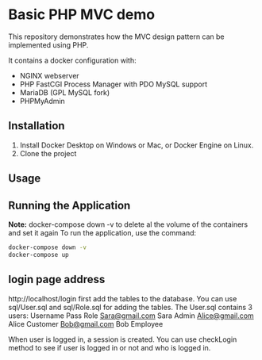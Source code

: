 # Basic PHP MVC demo
This repository demonstrates how the MVC design pattern can be implemented using PHP.

It contains a docker configuration with:
* NGINX webserver
* PHP FastCGI Process Manager with PDO MySQL support
* MariaDB (GPL MySQL fork)
* PHPMyAdmin

## Installation

1. Install Docker Desktop on Windows or Mac, or Docker Engine on Linux.
1. Clone the project

## Usage

## Running the Application
**Note:** docker-compose down -v to delete al the volume of the containers and set it again
To run the application, use the command: 
```bash
docker-compose down -v
docker-compose up
```


## login page address
http://localhost/login
first add the tables to the database. You can use sql/User.sql and sql/Role.sql for adding the tables.
The User.sql contains 3 users:
Username        Pass    Role
Sara@gmail.com  Sara    Admin
Alice@gmail.com Alice   Customer
Bob@gmail.com   Bob     Employee

When user is logged in, a session is created. You can use checkLogin method to see if user is logged in or not and who is logged in.